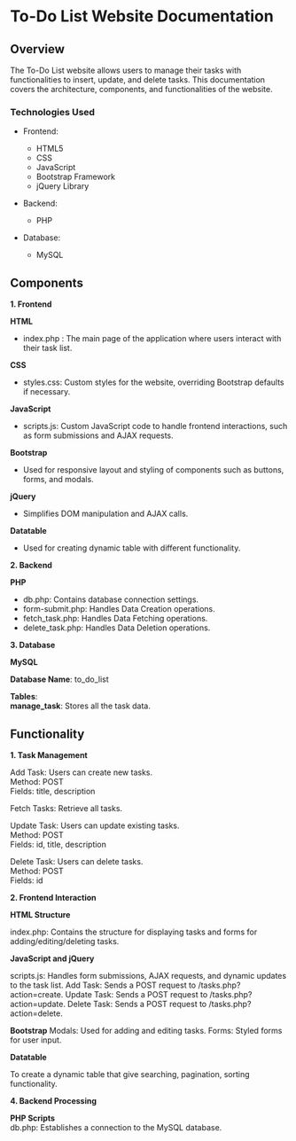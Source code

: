 # To-Do List Website Documentation

## Overview

The To-Do List website allows users to manage their tasks with functionalities to insert, update, and delete tasks. This documentation covers the architecture, components, and functionalities of the website.

### Technologies Used

* Frontend:

    * HTML5
    * CSS
    * JavaScript
    * Bootstrap Framework
    * jQuery Library

 * Backend:

    * PHP

* Database:

    * MySQL 

## Components


**1. Frontend**

   **HTML**

* index.php : The main page of the application where users interact with their task list.

 **CSS**

* styles.css: Custom styles for the website, overriding Bootstrap defaults if necessary.

**JavaScript**

* scripts.js: Custom JavaScript code to handle frontend interactions, such as form submissions and AJAX requests.

**Bootstrap**

* Used for responsive layout and styling of components such as buttons, forms, and modals.

**jQuery**

* Simplifies DOM manipulation and AJAX calls.

**Datatable**

* Used for creating dynamic table with different functionality.

**2. Backend**
    
**PHP**

* db.php: Contains database connection settings.
* form-submit.php: Handles Data Creation operations.
* fetch_task.php: Handles Data Fetching operations.
* delete_task.php: Handles Data Deletion operations.

**3. Database**

**MySQL**

**Database Name**: to_do_list

**Tables**:\
**manage_task**: Stores all the task data.


## Functionality


**1. Task Management**

Add Task: Users can create new tasks.\
Method: POST\
Fields: title, description

Fetch Tasks: Retrieve all tasks.

Update Task: Users can update existing tasks.\
Method: POST\
Fields: id, title, description

Delete Task: Users can delete tasks.\
Method: POST\
Fields: id

**2. Frontend Interaction**

**HTML Structure**

index.php: Contains the structure for displaying tasks and forms for adding/editing/deleting tasks.

**JavaScript and jQuery**

scripts.js: Handles form submissions, AJAX requests, and dynamic updates to the task list.
Add Task: Sends a POST request to /tasks.php?action=create.
Update Task: Sends a POST request to /tasks.php?action=update.
Delete Task: Sends a POST request to /tasks.php?action=delete.

**Bootstrap**
Modals: Used for adding and editing tasks.
Forms: Styled forms for user input.

**Datatable**

To create a dynamic table that give searching, pagination, sorting functionality.


**4. Backend Processing**

**PHP Scripts**\
db.php: Establishes a connection to the MySQL database.
